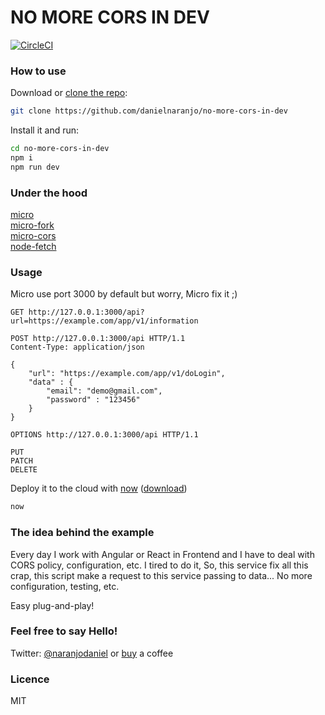 
# NO MORE CORS IN DEV

[![CircleCI](https://circleci.com/gh/danielnaranjo/no-more-cors-in-dev/tree/master.svg?style=svg)](https://circleci.com/gh/danielnaranjo/no-more-cors-in-dev/tree/master)

### How to use

Download or [clone the repo](https://github.com/danielnaranjo/no-more-cors-in-dev):

```bash
git clone https://github.com/danielnaranjo/no-more-cors-in-dev
```

Install it and run:

```bash
cd no-more-cors-in-dev  
npm i 
npm run dev
```

### Under the hood

[micro](https://github.com/zeit/micro)  
[micro-fork](https://github.com/amio/micro-fork)  
[micro-cors](https://github.com/possibilities/micro-cors)  
[node-fetch](https://www.npmjs.com/package/node-fetch)  

### Usage

Micro use port 3000 by default but worry, Micro fix it ;) 

```
GET http://127.0.0.1:3000/api?url=https://example.com/app/v1/information
```

```
POST http://127.0.0.1:3000/api HTTP/1.1
Content-Type: application/json

{
    "url": "https://example.com/app/v1/doLogin",
    "data" : {
        "email": "demo@gmail.com",
        "password" : "123456"
    }
}
```

``` 
OPTIONS http://127.0.0.1:3000/api HTTP/1.1
``` 


```
PUT
PATCH
DELETE
```


Deploy it to the cloud with [now](https://zeit.co/now) ([download](https://zeit.co/download))

```bash
now
```

### The idea behind the example

Every day I work with Angular or React in Frontend and I have to deal with CORS policy, configuration, etc. I tired to do it, So, this service fix all this crap, this script make a request to this service passing to data... No more configuration, testing, etc. 

Easy plug-and-play!

### Feel free to say Hello!
Twitter: [@naranjodaniel](https://twitter.com/naranjodaniel) or [buy](https://www.buymeacoffee.com/danielnaranjo) a coffee

### Licence
MIT
